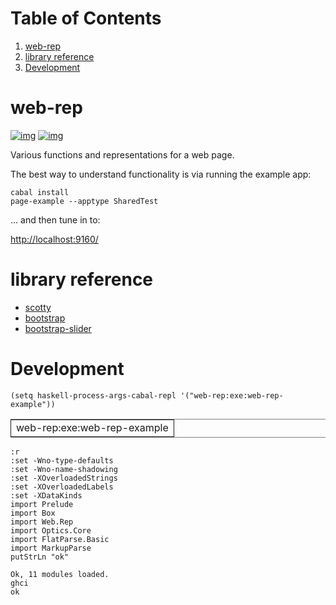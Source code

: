
# Table of Contents

1.  [web-rep](#orgebbc06e)
2.  [library reference](#org8d29302)
3.  [Development](#orgddf3f50)


<a id="orgebbc06e"></a>

# web-rep

[![img](https://img.shields.io/hackage/v/web-rep.svg)](https://hackage.haskell.org/package/web-rep) [![img](https://github.com/tonyday567/web-rep/workflows/haskell-ci/badge.svg)](https://github.com/tonyday567/web-rep/actions?query=workflow%3Ahaskell-ci)

Various functions and representations for a web page.

The best way to understand functionality is via running the example app:

    cabal install
    page-example --apptype SharedTest

&#x2026; and then tune in to:

<http://localhost:9160/>


<a id="org8d29302"></a>

# library reference

-   [scotty](https://downloads.haskell.org/~ghc/latest/docs/html/users_guide/flags.html#flag-reference)
-   [bootstrap](https://getbootstrap.com/)
-   [bootstrap-slider](https://seiyria.com/bootstrap-slider)


<a id="orgddf3f50"></a>

# Development

    (setq haskell-process-args-cabal-repl '("web-rep:exe:web-rep-example"))

<table border="2" cellspacing="0" cellpadding="6" rules="groups" frame="hsides">


<colgroup>
<col  class="org-left" />
</colgroup>
<tbody>
<tr>
<td class="org-left">web-rep:exe:web-rep-example</td>
</tr>
</tbody>
</table>

    :r
    :set -Wno-type-defaults
    :set -Wno-name-shadowing
    :set -XOverloadedStrings
    :set -XOverloadedLabels
    :set -XDataKinds
    import Prelude
    import Box
    import Web.Rep
    import Optics.Core
    import FlatParse.Basic
    import MarkupParse
    putStrLn "ok"

    Ok, 11 modules loaded.
    ghci
    ok

